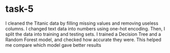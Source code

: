 # task-5
 I cleaned the Titanic data by filling missing values and removing useless columns. I changed text data into numbers using one-hot encoding. Then, I split the data into training and testing sets. I trained a Decision Tree and a Random Forest model, and checked how accurate they were. This helped me compare which model gave better results
